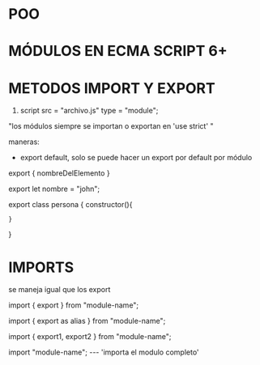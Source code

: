 # POO
# MÓDULOS EN ECMA SCRIPT 6+

# METODOS IMPORT Y EXPORT

1. script src = "archivo.js" type = "module";

"los módulos siempre se importan o exportan en 'use strict' "

maneras:

- export default, solo se puede hacer un export por default por módulo

export { nombreDelElemento }

export let nombre = "john";

export class persona {
    constructor(){

    }
}

# IMPORTS

se maneja igual que los export

import { export } from "module-name";

import { export as alias } from "module-name";

import { export1, export2 } from "module-name";

import "module-name";  --- 'importa el modulo completo'